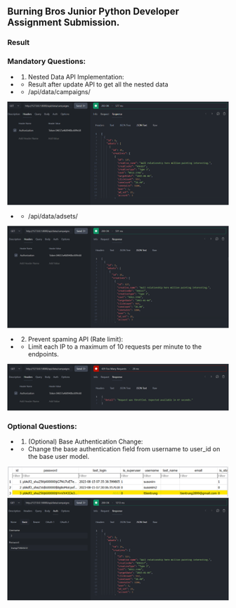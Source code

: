## Burning Bros Junior Python Developer Assignment Submission.

### Result

### Mandatory Questions:

* 1. Nested Data API Implementation:
* - Result after update API to get all the nested data
* - /api/data/campaigns/

<img src="./resources/images/campaigns.png">

* - /api/data/adsets/

<img src="./resources/images/adsets.png"><br />

* 2. Prevent spaming API (Rate limit):
* - Limit each IP to a maximum of 10 requests per minute to the endpoints.

<img src="./resources/images/ratelimit.png">

### Optional Questions:
* 1. (Optional) Base Authentication Change:
* - Change the base authentication field from username to user_id on the base user model.

<img src="./resources/images/user.png"><br />
<img src="./resources/images/optional.png">
